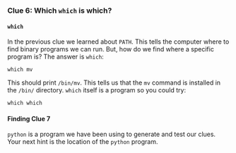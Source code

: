 ### Clue 6: Which `which` is which? ###

#### `which` ####

In the previous clue we learned about `PATH`. This tells the computer where to
find binary programs we can run. But, how do we find where a specific program
is? The answer is `which`:

    which mv
    
This should print `/bin/mv`. This tells us that the `mv` command is installed
in the `/bin/` directory. `which` itself is a program so you could try:

    which which

#### Finding Clue 7 ####

`python` is a program we have been using to generate and test our clues. Your 
next hint is the location of the `python` program.
